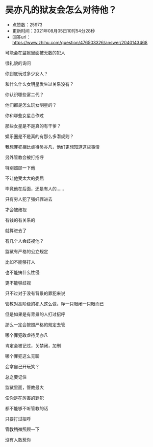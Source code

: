 # 吴亦凡的狱友会怎么对待他？
- 点赞数：25973
- 更新时间：2021年08月05日10时54分28秒
- 回答url：https://www.zhihu.com/question/476503326/answer/2040143468
<body>
 <p data-pid="K_SJmKgt">可能会在监狱里面被无数的犯人</p>
 <p data-pid="L9P-8XYa">很礼貌的询问</p>
 <p data-pid="ANhiMbDC">你到底玩过多少女人？</p>
 <p data-pid="EsCKiiJA">和什么什么女明星发生过关系没有？</p>
 <p data-pid="_9oNlvUj">你认识哪些富二代？</p>
 <p data-pid="mpqPJhme">他们都是怎么玩女明星的？</p>
 <p data-pid="cuzrroQo">你和哪些女星合作过</p>
 <p data-pid="cV6duCCX">那些女星是不是真的有干爹？</p>
 <p data-pid="Ob0eBFcQ">娱乐圈是不是真的有那么多潜规则？</p>
 <p data-pid="gZ21RFrF">我想罪犯相比虐待吴亦凡，他们更想知道这些事情</p>
 <p data-pid="ELCdpGGR">另外管教会被打招呼</p>
 <p data-pid="HEX_BXTB">特别照顾一下他</p>
 <p data-pid="BqgmMWOk">不让他受太大的委屈</p>
 <p data-pid="fu3kLP1G">毕竟他在后面，还是有人的……</p>
 <p data-pid="XCKwbOKl">只有穷人犯了强奸罪进去</p>
 <p data-pid="oQYo-73K">才会被歧视</p>
 <p data-pid="DpsUV-iB">有钱的有关系的</p>
 <p data-pid="uNlJaMb-">就算进去了</p>
 <p data-pid="TTIP0z8q">有几个人会歧视他？</p>
 <p data-pid="JGuP-is2">监狱有严格的公立规定</p>
 <p data-pid="fAHKBOtz">比如不能够打人</p>
 <p data-pid="CMzIzFp4">也不能搞什么性侵</p>
 <p data-pid="5k8CkWRC">更不能够歧视</p>
 <p data-pid="hTswRqlq">只不过对于没有背景的罪犯来说</p>
 <p data-pid="jw0_kgLp">管教对高阶级的犯人这么做，睁一只眼闭一只眼而已</p>
 <p data-pid="xRIk1PL3">但是如果是有背景的人打过招呼</p>
 <p data-pid="k88FuTex">那么一定会按照严格的规定去管</p>
 <p data-pid="oE3_W2ri">哪个罪犯敢虐待吴亦凡</p>
 <p data-pid="XPv1sNGz">肯定会被记过，关禁闭，加刑</p>
 <p data-pid="2jwMKPcY">哪个罪犯这么无聊</p>
 <p data-pid="lLiqeWB6">会拿自己开玩笑？</p>
 <p data-pid="auvifP_W">总之要记住</p>
 <p data-pid="HCbGFNrx">监狱里面，管教最大</p>
 <p data-pid="igKlkqLu">任你是在厉害的罪犯</p>
 <p data-pid="eKcEOjjP">都不能够不听管教的话</p>
 <p data-pid="8bqlbAvi">只要打过招呼</p>
 <p data-pid="jJIR2c_2">管教稍微照顾一下</p>
 <p data-pid="9nhlMY0r">没有人敢惹你</p>
</body>